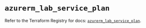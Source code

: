 # `azurerm_lab_service_plan`

Refer to the Terraform Registry for docs: [`azurerm_lab_service_plan`](https://registry.terraform.io/providers/hashicorp/azurerm/3.89.0/docs/resources/lab_service_plan).
